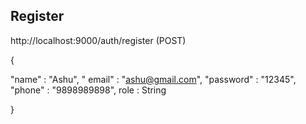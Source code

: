## Register

http://localhost:9000/auth/register (POST)

{

 "name" : "Ashu",
   " email" : "ashu@gmail.com",
    "password" : "12345",
    "phone" : "9898989898",
    role : String

}